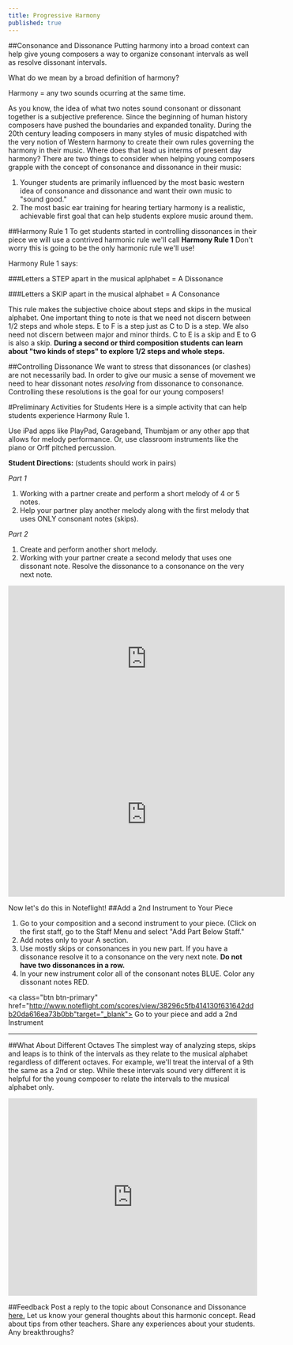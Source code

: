 ```yaml
---
title: Progressive Harmony
published: true
---
```


##Consonance and Dissonance
Putting harmony into a broad context can help give young composers a way to organize consonant intervals as well as resolve dissonant intervals.


What do we mean by a broad definition of harmony?

Harmony = any two sounds ocurring at the same time. 


As you know, the idea of what two notes sound consonant or dissonant together is a subjective preference.  Since the beginning of human history composers have pushed the boundaries and expanded tonality. During the 20th century leading composers in many styles of music dispatched with the very notion of Western harmony to create their own rules governing the harmony in their music. Where does that lead us interms of present day harmony?  There are two things to consider when helping young composers grapple with the concept of consonance and dissonance in their music:

1. Younger students are primarily influenced by the most basic western idea of consonance and dissonance and want their own music to "sound good."
2. The most basic ear training for hearing tertiary harmony is a realistic, achievable first goal that can help students explore music around them. 

##Harmony Rule 1
To get students started in controlling dissonances in their piece we will use a contrived harmonic rule we'll call **Harmony Rule 1**  Don't worry this is going to be the only harmonic rule we'll use!

Harmony Rule 1 says:

###Letters a STEP apart in the musical aplphabet =  A Dissonance

###Letters a SKIP apart in the musical alphabet = A Consonance


This rule makes the subjective choice about steps and skips in the musical alphabet.  One important thing to note is that we need not discern between 1/2 steps and whole steps.  E to F is a step just as C to D is a step. We also need not discern between major and minor thirds. C to E is a skip and E to G is also a skip. **During a second or third composition students can learn about "two kinds of steps" to explore 1/2 steps and whole steps.**

##Controlling Dissonance
We want to stress that dissonances (or clashes) are not necessarily bad. In order to give our music a sense of movement we need to hear dissonant notes *resolving* from dissonance to consonance. Controlling these resolutions is the goal for our young composers!

#Preliminary Activities for Students
Here is a simple activity that can help students experience Harmony Rule 1. 


Use iPad apps like PlayPad, Garageband, Thumbjam or any other app that allows for melody performance. 
Or, use classroom instruments like the piano or Orff pitched percussion. 


**Student Directions:** (students should work in pairs)


*Part 1*


1. Working with a partner create and perform a short melody of 4 or 5 notes. 
2. Help your partner play another melody along with the first melody that uses ONLY consonant notes (skips).


*Part 2*


1. Create and perform another short melody. 
2. Working with your partner create a second melody that uses one dissonant note. Resolve the dissonance to a consonance on the very next note. 


<iframe width="560" height="315" src="http://threering-artifacts.s3.amazonaws.com/03c24320-7499-453d-9ccb-85811b66c4cf.mp4" frameborder="0"   autoplay="no"></iframe>


<iframe width="560" height="315" src="http://threering-artifacts.s3.amazonaws.com/6c237dfb-890f-4737-a52f-1241cd61a4c3.mp4" frameborder="0"   ></iframe>




Now let's do this in Noteflight!
##Add a 2nd Instrument to Your Piece
1. Go to your composition and a second instrument to your piece. (Click on the first staff, go to the Staff Menu and select "Add Part Below Staff."
2. Add notes only to your A section. 
3. Use mostly skips or consonances in you new part.  If you have a dissonance resolve it to a consonance on the very next note. **Do not have two dissonances in a row.**
4. In your new instrument color all of the consonant notes BLUE. Color any dissonant notes RED. 





<a class="btn btn-primary" href="http://www.noteflight.com/scores/view/38296c5fb414130f631642ddb20da616ea73b0bb"target="_blank"><i class="fa fa-music"></i> Go to your piece and add a 2nd Instrument</a>


___
##What About Different Octaves
The simplest way of analyzing steps, skips and leaps is to think of the intervals as they relate to the musical alphabet regardless of different octaves. For example, we'll treat the interval of a 9th the same as a 2nd or step. While these intervals sound very different it is helpful for the young composer to relate the intervals to the musical alphabet only. 


<iframe src="http://static.vexflow.com/embed/articles/2583" width="100%" height="400" frameborder="0" scrolling="no"></iframe>

##Feedback
Post a reply to the topic about Consonance and Dissonance [here.](http://discourse.yciw.net/t/consonance-and-dissonance/58?u=matt) Let us know your general thoughts about this harmonic concept. Read about tips from other teachers. Share any experiences about your students. Any breakthroughs?




